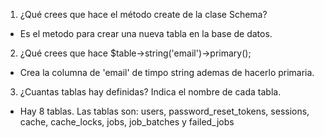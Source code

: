 1. ¿Qué crees que hace el método create de la clase Schema?

 - Es el metodo para crear una nueva tabla en la base de datos.

2. ¿Qué crees que hace $table->string('email')->primary();

 - Crea la columna de 'email' de timpo string ademas de hacerlo primaria.

3. ¿Cuantas tablas hay definidas? Indica el nombre de cada tabla.

 - Hay 8 tablas. Las tablas son: users, password_reset_tokens, sessions, cache, cache_locks, jobs, job_batches y failed_jobs